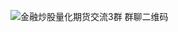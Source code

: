 ![金融炒股量化期货交流3群 群聊二维码](https://github.com/user-attachments/assets/15ddccb4-33fa-484a-8631-965f69d82794)
